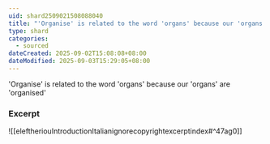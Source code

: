 ```yaml
---
uid: shard2509021508088040
title: "'Organise' is related to the word 'organs' because our 'organs' are 'organised'"
type: shard
categories:
  - sourced
dateCreated: 2025-09-02T15:08:08+08:00
dateModified: 2025-09-03T15:29:05+08:00
---
```

'Organise' is related to the word 'organs' because our 'organs' are 'organised'
### Excerpt
![[eleftheriouIntroductionItalianignorecopyrightexcerptindex#^47ag0]]